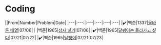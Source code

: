 
# Coding

||From|Number|Problem|Date|
|---|:---:|:---|:---|:---|:---|
|✔️|백준|1337|[올바른 배열](https://www.acmicpc.net/problem/1337)|07/06|
|  |백준|1965|[상자 넣기](https://www.acmicpc.net/problem/1965)|07/06|
|✔️|백준|1965|[달팽이는 올라가고 싶다](https://www.acmicpc.net/problem/2869)|07/21|07/22|
|✔️|백준|1965|[달팽이](https://www.acmicpc.net/problem/1913)|07/21|07/23|
